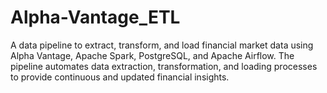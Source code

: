 # Alpha-Vantage_ETL
A data pipeline to extract, transform, and load financial market data using Alpha Vantage, Apache Spark, PostgreSQL, and Apache Airflow. The pipeline automates data extraction, transformation, and loading processes to provide continuous and updated financial insights.
